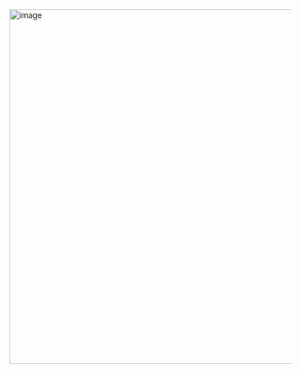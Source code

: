 <img width="633" alt="image" src="https://github.com/Akshita132/Afame-Technologies-project-2/assets/89724193/3c114174-e377-4eae-88b0-1b01d419b96c">
